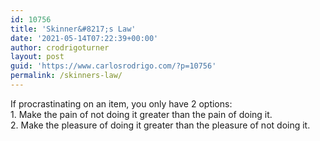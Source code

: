 ```yaml
---
id: 10756
title: 'Skinner&#8217;s Law'
date: '2021-05-14T07:22:39+00:00'
author: crodrigoturner
layout: post
guid: 'https://www.carlosrodrigo.com/?p=10756'
permalink: /skinners-law/
---
```


If procrastinating on an item, you only have 2 options:  
1\. Make the pain of not doing it greater than the pain of doing it.  
2\. Make the pleasure of doing it greater than the pleasure of not doing it.